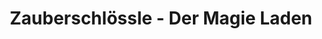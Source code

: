 ---
title: "Zauberschlössle - Der Magie Laden"
url: /ochsenfurt/zauberschloessle-der-magie-laden/
shop: Lebensmittel
---